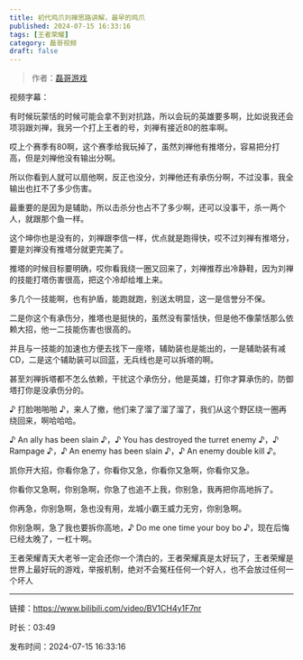 ```yaml
---
title: 初代鸡爪刘禅思路讲解，最早的鸡爪
published: 2024-07-15 16:33:16
tags: [王者荣耀]
category: 磊哥视频
draft: false
---
```



> 作者：[磊哥游戏](https://space.bilibili.com/268941858?spm_id_from=333.788.upinfo.head.click)

视频字幕：

有时候玩蒙恬的时候可能会拿不到对抗路，所以会玩的英雄要多啊，比如说我还会项羽跟刘禅，我另一个打上王者的号，刘禅有接近80的胜率啊。

哎上个赛季有80啊，这个赛季给我玩掉了，虽然刘禅他有推塔分，容易把分打高，但是刘禅他没有输出分啊。

所以你看到人就可以扇他啊，反正也没分，刘禅他还有承伤分啊，不过没事，我全输出也扛不了多少伤害。

最重要的是因为是辅助，所以击杀分也占不了多少啊，还可以没事干，杀一两个人，就跟那个鱼一样。

这个坤你也是没有的，刘禅跟李信一样，优点就是跑得快，哎不过刘禅有推塔分，要是刘禅没有推塔分就更完美了。

推塔的时候目标要明确，哎你看我绕一圈又回来了，刘禅推荐出冷静鞋，因为刘禅的技能打塔伤害很高，把这个冷却给堆上来。

多几个一技能啊，也有护盾，能跑就跑，别送太明显，这一是信誉分不保。

二是你这个有承伤分，推塔也是挺快的，虽然没有蒙恬快，但是他不像蒙恬那么依赖大招，他一二技能伤害也很高的。

并且与一技能的加速也方便去找下一座塔，辅助装也是能出的，一是辅助装有减CD，二是这个辅助装可以回蓝，无兵线也是可以拆塔的啊。

甚至刘禅拆塔都不怎么依赖，干扰这个承伤分，他是英雄，打你才算承伤的，防御塔打你是没承伤分的。

♪ 打脸啪啪啪 ♪，来人了撤，他们来了溜了溜了溜了，我们从这个野区绕一圈再绕回来，啊哈哈哈。

♪ An ally has been slain ♪，♪ You has destroyed the turret enemy ♪，♪ Rampage ♪，♪ An enemy has been slain ♪，♪ An enemy double kill ♪。

凯你开大招，你看你急了，你看你又急，你看你又急啊，你看你又急。

你看你又急啊，你别急啊，你急了也追不上我，你别急，我再把你高地拆了。

你再急，你别急啊，急也没有用，龙城小霸王威力无穷，你别急啊。

你别急啊，急了我也要拆你高地，♪ Do me one time your boy bo ♪，现在后悔已经太晚了，一杠十啊。

王者荣耀青天大老爷一定会还你一个清白的，王者荣耀真是太好玩了，王者荣耀是世界上最好玩的游戏，举报机制，绝对不会冤枉任何一个好人，也不会放过任何一个坏人

---

链接：https://www.bilibili.com/video/BV1CH4y1F7nr

时长：03:49

发布时间：2024-07-15 16:33:16
